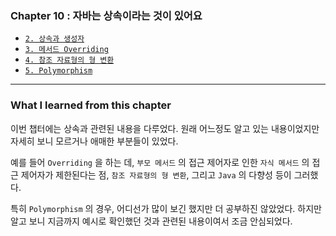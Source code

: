 
### Chapter 10 : 자바는 상속이라는 것이 있어요

- [`2. 상속과 생성자`](./section_02_03.md#2-상속과-생성자)
- [`3. 메서드 Overriding`](./section_02_03.md#2-상속과-생성자)
- [`4. 참조 자료형의 형 변환`](./section_04_05.md)
- [`5. Polymorphism`](./section_04_05.md)


---

### What I learned from this chapter

이번 챕터에는 상속과 관련된 내용을 다루었다. 원래 어느정도 알고 있는 내용이었지만 자세히 보니 모르거나 애매한 부분들이 있었다.

예를 들어 `Overriding` 을 하는 데, `부모 메서드` 의 접근 제어자로 인한 `자식 메서드` 의 접근 제어자가 제한된다는 점, `참조 자료형의 형 변환`, 그리고 `Java` 의 다향성 등이 그러했다.

특히 `Polymorphism` 의 경우, 어디선가 많이 보긴 했지만 더 공부하진 않았었다. 하지만 알고 보니 지금까지 예시로 확인했던 것과 관련된 내용이여서 조금 안심되었다.
